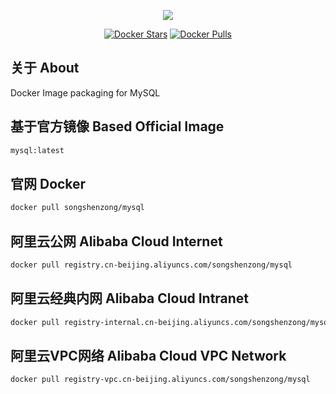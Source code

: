 <p align="center"><a href="https://songshenzong.com" target="_blank"><img src="https://songshenzong.com/images/logo.png"></a></p>

<p align="center">
<a href="https://hub.docker.com/r/songshenzong/mysql/"><img src="https://img.shields.io/docker/pulls/songshenzong/mysql.svg?style=flat-square" alt="Docker Stars"></a>
<a href="https://hub.docker.com/r/songshenzong/mysql/"><img src="https://img.shields.io/docker/stars/songshenzong/mysql.svg?style=flat-square" alt="Docker Pulls"></a>
</p>

## 关于 About
Docker Image packaging for MySQL


## 基于官方镜像 Based Official Image

```bash
mysql:latest
```


## 官网 Docker

```bash
docker pull songshenzong/mysql
```



## 阿里云公网 Alibaba Cloud Internet

```bash
docker pull registry.cn-beijing.aliyuncs.com/songshenzong/mysql
```


## 阿里云经典内网 Alibaba Cloud Intranet

```bash
docker pull registry-internal.cn-beijing.aliyuncs.com/songshenzong/mysql
```


## 阿里云VPC网络 Alibaba Cloud VPC Network

```bash
docker pull registry-vpc.cn-beijing.aliyuncs.com/songshenzong/mysql
```
